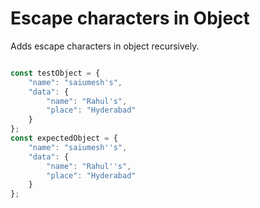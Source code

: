 # Escape characters in Object

Adds escape characters in object recursively.

```js

const testObject = {
    "name": "saiumesh's",
    "data": {
        "name": "Rahul's",
        "place": "Hyderabad"
    }
};
const expectedObject = {
    "name": "saiumesh''s",
    "data": {
        "name": "Rahul''s",
        "place": "Hyderabad"
    }
};

```
